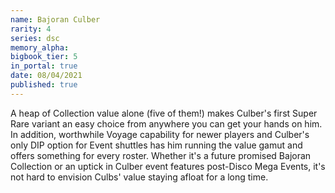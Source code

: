 ```yaml
---
name: Bajoran Culber
rarity: 4
series: dsc
memory_alpha:
bigbook_tier: 5
in_portal: true
date: 08/04/2021
published: true
---
```


A heap of Collection value alone (five of them!) makes Culber's first Super Rare variant an easy choice from anywhere you can get your hands on him. In addition, worthwhile Voyage capability for newer players and Culber's only DIP option for Event shuttles has him running the value gamut and offers something for every roster. Whether it's a future promised Bajoran Collection or an uptick in Culber event features post-Disco Mega Events, it's not hard to envision Culbs' value staying afloat for a long time.

